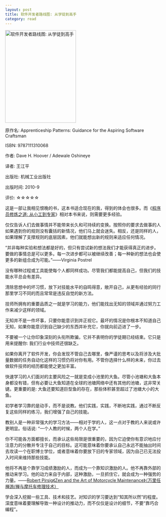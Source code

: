 ```yaml
---
layout: post
title: 软件开发者路线图: 从学徒到高手
category: read
---
```

<img class="cover" title="9787111310068" src="/images/2012/04/9787111310068-229x300.jpg" alt="软件开发者路线图: 从学徒到高手" width="229" height="300" />

原作名: Apprenticeship Patterns: Guidance for the Aspiring Software Craftsman

ISBN: 9787111310068

作者: Dave H. Hoover / Adewale Oshineye

译者: 王江平

出版社: 机械工业出版社

出版时间: 2010-9

评价: ☆☆☆☆☆

这是一部让我相见恨晚的书，这本书适合现在的我，得到的体会也很多。而《<a href="http://book.douban.com/subject/5387402/" target="_blank">程序员修炼之道: 从小工到专家</a>》相对本书来说，则需要更多经验。

仅仅告诉人们去做事情并不能带来长久和可持续的变换。按照你的要求去做事的人如果遇到你的规则没有囊括的新情况，他们马上就会迷失。相反，还是同样的人，如果理解了支撑规则的底层因素，他们就能想出新的规则来适应任何情况。

“并非每种实验和想法都是好的，但只有尝试新的想法我们才能获得真正的进步。要做的事情总是可以更多。每一次进步都可以被继续改善；每一种新的想法也会使更多的新组合成为可能。”——Virginia Postrel

没有哪种过程或工具能使每个人都同样成功。尽管我们都能提高自己，但我们的技能水平总会有差异。

清除思想中的坏习惯，放下对技能水平的自鸣得意，敞开自己，从更有经验的同行那里学习不同的而且常常是违反自觉的新方法。

技师所拥有的重要品质之一就是学习的能力，他们能找出无知的领域并通过努力工作来减少这样的领域。

无知并不是一件坏事，只要你能意识到并正视它。最坏的情况是你根本不知道自己无知，如果你能意识到自己缺少的东西并补充它，你就向前迈进了一步。

不要被一个让你印象深刻的头衔所欺骗，它并不表明你的学徒期已经结束。它只是用来提醒你: 我们行业中技师还很缺乏。

如果你离开了软件开发，你会发现不管自己去哪里，像严谨的思考以及将涉及大批量数据的任务自动化这样的习惯仍将对你有用。不管你选择什么样的未来，你过去做软件技师的经历都能使之更加丰富。

快速学习的人们面对的主要风险之一就是变成小池里的大鱼。尽管小池塘和大鱼本身都没有错，但有必要让大鱼知道在全球的池塘网络中还有其他的池塘，这非常关键。更重要的是: 大鱼还要知道巨型鱼的存在，那些体积甚至超过了池塘大小的大鱼。

初学者学习靠的是动手，而不是说教。他们实践，实践，不断地实践，通过不断反复这些同样的练习，我们增强了自己的技能。

教别人是一种非常强大的学习方法——相对于学的人，这一点对于教的人来说或许更明显。俗话说: “一个人教的时候，两个人在学。”

你不可能各方面都擅长，而承认这些局限是很重要的，因为它迫使你有意识地应付注意力的分散并专注于自己的目标。这可能意味着你要承认自己永远不能抽出时间去攻读一个在职博士学位，或者意味着你要放下旧的专家领域，因为自己已无法投入时间来维持那些技能。

他将不再是个靠学习成绩激励的人，而成为一个靠知识激励的人。他不再靠外部的推动来学习。他的动力来自于内部，这种激励，一旦抓住它，就会成为一种强势的力量。——<a href="http://book.douban.com/subject/6811366/" target="_blank">Robert Pirsig《Zen and the Art of Motorcycle Maintenance》（万里任禅游/禅与摩托车修理技术）</a>

学会深入挖掘一些工具、技术和技艺。对知识的学习要达到“知其所以然”的程度。深度意味着要理解导致一种设计的推动力，而不仅仅是设计的细节，不要“靠巧合编程”。
